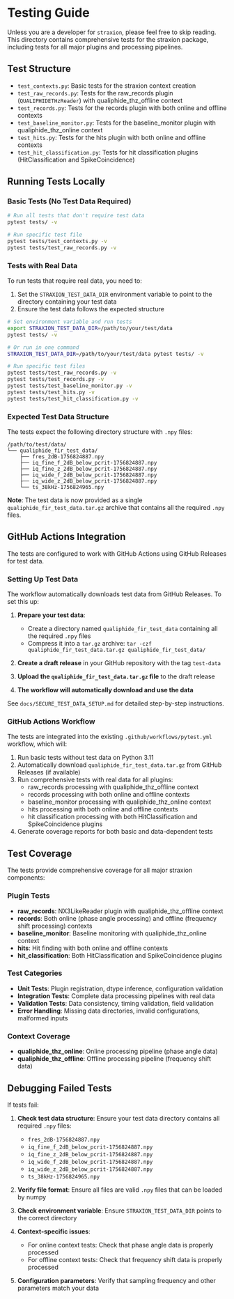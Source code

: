 # Testing Guide

Unless you are a developer for `straxion`, please feel free to skip reading. This directory contains comprehensive tests for the straxion package, including tests for all major plugins and processing pipelines.

## Test Structure

- `test_contexts.py`: Basic tests for the straxion context creation
- `test_raw_records.py`: Tests for the raw_records plugin (`QUALIPHIDETHzReader`) with qualiphide_thz_offline context
- `test_records.py`: Tests for the records plugin with both online and offline contexts
- `test_baseline_monitor.py`: Tests for the baseline_monitor plugin with qualiphide_thz_online context
- `test_hits.py`: Tests for the hits plugin with both online and offline contexts
- `test_hit_classification.py`: Tests for hit classification plugins (HitClassification and SpikeCoincidence)

## Running Tests Locally

### Basic Tests (No Test Data Required)

```bash
# Run all tests that don't require test data
pytest tests/ -v

# Run specific test file
pytest tests/test_contexts.py -v
pytest tests/test_raw_records.py -v
```

### Tests with Real Data

To run tests that require real data, you need to:

1. Set the `STRAXION_TEST_DATA_DIR` environment variable to point to the directory containing your test data
2. Ensure the test data follows the expected structure

```bash
# Set environment variable and run tests
export STRAXION_TEST_DATA_DIR=/path/to/your/test/data
pytest tests/ -v

# Or run in one command
STRAXION_TEST_DATA_DIR=/path/to/your/test/data pytest tests/ -v

# Run specific test files
pytest tests/test_raw_records.py -v
pytest tests/test_records.py -v
pytest tests/test_baseline_monitor.py -v
pytest tests/test_hits.py -v
pytest tests/test_hit_classification.py -v
```

### Expected Test Data Structure

The tests expect the following directory structure with `.npy` files:

```
/path/to/test/data/
└── qualiphide_fir_test_data/
    ├── fres_2dB-1756824887.npy
    ├── iq_fine_f_2dB_below_pcrit-1756824887.npy
    ├── iq_fine_z_2dB_below_pcrit-1756824887.npy
    ├── iq_wide_f_2dB_below_pcrit-1756824887.npy
    ├── iq_wide_z_2dB_below_pcrit-1756824887.npy
    └── ts_38kHz-1756824965.npy
```

**Note**: The test data is now provided as a single `qualiphide_fir_test_data.tar.gz` archive that contains all the required `.npy` files.

## GitHub Actions Integration

The tests are configured to work with GitHub Actions using GitHub Releases for test data.

### Setting Up Test Data

The workflow automatically downloads test data from GitHub Releases. To set this up:

1. **Prepare your test data**:
   - Create a directory named `qualiphide_fir_test_data` containing all the required `.npy` files
   - Compress it into a `tar.gz` archive: `tar -czf qualiphide_fir_test_data.tar.gz qualiphide_fir_test_data/`

2. **Create a draft release** in your GitHub repository with the tag `test-data`
3. **Upload the `qualiphide_fir_test_data.tar.gz` file** to the draft release
4. **The workflow will automatically download and use the data**

See `docs/SECURE_TEST_DATA_SETUP.md` for detailed step-by-step instructions.

### GitHub Actions Workflow

The tests are integrated into the existing `.github/workflows/pytest.yml` workflow, which will:

1. Run basic tests without test data on Python 3.11
2. Automatically download `qualiphide_fir_test_data.tar.gz` from GitHub Releases (if available)
3. Run comprehensive tests with real data for all plugins:
   - raw_records processing with qualiphide_thz_offline context
   - records processing with both online and offline contexts
   - baseline_monitor processing with qualiphide_thz_online context
   - hits processing with both online and offline contexts
   - hit classification processing with both HitClassification and SpikeCoincidence plugins
4. Generate coverage reports for both basic and data-dependent tests



## Test Coverage

The tests provide comprehensive coverage for all major straxion components:

### Plugin Tests
- **raw_records**: NX3LikeReader plugin with qualiphide_thz_offline context
- **records**: Both online (phase angle processing) and offline (frequency shift processing) contexts
- **baseline_monitor**: Baseline monitoring with qualiphide_thz_online context
- **hits**: Hit finding with both online and offline contexts
- **hit_classification**: Both HitClassification and SpikeCoincidence plugins

### Test Categories
- **Unit Tests**: Plugin registration, dtype inference, configuration validation
- **Integration Tests**: Complete data processing pipelines with real data
- **Validation Tests**: Data consistency, timing validation, field validation
- **Error Handling**: Missing data directories, invalid configurations, malformed inputs

### Context Coverage
- **qualiphide_thz_online**: Online processing pipeline (phase angle data)
- **qualiphide_thz_offline**: Offline processing pipeline (frequency shift data)

## Debugging Failed Tests

If tests fail:

1. **Check test data structure**: Ensure your test data directory contains all required `.npy` files:
   - `fres_2dB-1756824887.npy`
   - `iq_fine_f_2dB_below_pcrit-1756824887.npy`
   - `iq_fine_z_2dB_below_pcrit-1756824887.npy`
   - `iq_wide_f_2dB_below_pcrit-1756824887.npy`
   - `iq_wide_z_2dB_below_pcrit-1756824887.npy`
   - `ts_38kHz-1756824965.npy`

2. **Verify file format**: Ensure all files are valid `.npy` files that can be loaded by numpy

3. **Check environment variable**: Ensure `STRAXION_TEST_DATA_DIR` points to the correct directory

4. **Context-specific issues**:
   - For online context tests: Check that phase angle data is properly processed
   - For offline context tests: Check that frequency shift data is properly processed

5. **Configuration parameters**: Verify that sampling frequency and other parameters match your data
